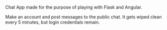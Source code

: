 Chat App made for the purpose of playing with Flask and Angular. 

Make an account and post messages to the public chat. It gets wiped clean every 5 minutes, but login credentials remain. 
